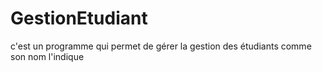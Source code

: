 # GestionEtudiant
c'est un programme qui permet de gérer la gestion des étudiants comme son nom l'indique 
